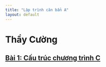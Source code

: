 ```yaml
---
title: "Lập trình căn bẩn A"
layout: default
---
```


# **Thầy Cường**

## [Bài 1: Cấu trúc chương trình C](google.com)
